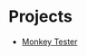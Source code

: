 # Projects

- [Monkey Tester](https://github.com/andy-goryachev-oracle/Test/blob/main/src/goryachev/monkey/MonkeyTesterApp.java)